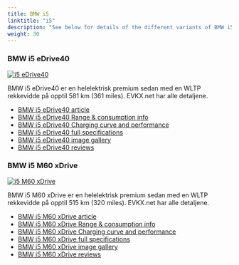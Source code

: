 ```yaml
---
title: BMW i5
linktitle: "i5"
description: "See below for details of the different variants of BMW i5"
weight: 30
---
```

### BMW i5 eDrive40

<a href="/models/bmw/i5/i5_edrive40/"><img src="https://media.evkx.net/multimedia/models/bmw/i5/i5_edrive40/main_1_st.jpg" class="img-fluid" alt="i5 eDrive40" ></a>

BMW i5 eDrive40 er en helelektrisk premium sedan med en WLTP rekkevidde på opptil 581 km (361 miles). EVKX.net har alle detaljene. 

- [BMW i5 eDrive40 article](/models/bmw/i5/i5_edrive40/)
- [BMW i5 eDrive40 Range & consumption info](/models/bmw/i5/i5_edrive40/rangeandconsumption)
- [BMW i5 eDrive40 Charging curve and performance](/models/bmw/i5/i5_edrive40/chargingcurve)
- [BMW i5 eDrive40 full specifications](/models/bmw/i5/i5_edrive40/specifications)
- [BMW i5 eDrive40 image gallery](/models/bmw/i5/i5_edrive40/gallery)
- [BMW i5 eDrive40 reviews](/models/bmw/i5/i5_edrive40/reviews)

### BMW i5 M60 xDrive

<a href="/models/bmw/i5/i5_m60_xdrive/"><img src="https://media.evkx.net/multimedia/models/bmw/i5/i5_m60_xdrive/main_1_st.jpg" class="img-fluid" alt="i5 M60 xDrive" ></a>

BMW i5 M60 xDrive er en helelektrisk premium sedan med en WLTP rekkevidde på opptil 515 km (320 miles). EVKX.net har alle detaljene. 

- [BMW i5 M60 xDrive article](/models/bmw/i5/i5_m60_xdrive/)
- [BMW i5 M60 xDrive Range & consumption info](/models/bmw/i5/i5_m60_xdrive/rangeandconsumption)
- [BMW i5 M60 xDrive Charging curve and performance](/models/bmw/i5/i5_m60_xdrive/chargingcurve)
- [BMW i5 M60 xDrive full specifications](/models/bmw/i5/i5_m60_xdrive/specifications)
- [BMW i5 M60 xDrive image gallery](/models/bmw/i5/i5_m60_xdrive/gallery)
- [BMW i5 M60 xDrive reviews](/models/bmw/i5/i5_m60_xdrive/reviews)

